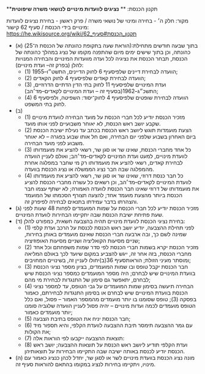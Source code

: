 **תקנון הכנסת: **
**נציגים לוועדות מינויים לנושאי משרה שיפוטית**

מקור: חלק ה׳ - בחירה ומינוי של נושאי משרה / פרק ראשון - בחירת נציגים לוועדות מינויים בידי הכנסת / סעיף 62
קישור: https://he.wikisource.org/wiki/תקנון_הכנסת#סעיף_62

 * (א) (הוראת שעה בתקופת כהונתה של הכנסת ה־25):בתוך שבעה חודשים מתחילת כהונתה, וכן בתוך שישים ימים מיום שהתפנה מקומו של נציג במהלך כהונתה של הכנסת, תבחר הכנסת את נציגיה לכל ועדה מוועדות המינויים והבחירה המנויות להלן (בפרק זה– ועדת מינויים):
   * (1) הוועדה לבחירת דיינים שלפיסעיף 6 לחוק הדיינים, התשט״ו–1955;
   * (2) הוועדה לבחירת קאדים שלפיסעיף 4 לחוק הקאדים;
   * (3) ועדת המינויים שלפיסעיף 11 לחוק בתי הדין הדתיים הדרוזיים, התשכ״ג–1962(בסעיף זה – ועדת המינויים לקאדים–מד׳הב);
   * (4) הוועדה לבחירת שופטים שלפיסעיף 4 לחוק־יסוד: השפיטה, ולפיסעיף 6 לחוק בתי המשפט.
 * (ב) 
   * (1) מזכיר הכנסת יודיע לכל חברי הכנסת על מועד הבחירה לוועדת מינויים שקבע יושב ראש הכנסת, לא יאוחר משבועיים לפני אותו מועד.
   * (2) הצעת מועמדות תוגש ליושב ראש הכנסת בכתב עד נעילת ישיבת הכנסת ביום האחרון בשבוע שלפני יום הבחירה, ואם חל אותו שבוע בפגרה – לא יאוחר משבוע לפני מועד הבחירה.
   * (3) כל אחד מחברי הכנסת, שאינו שר או סגן שר, רשאי להציע את מועמדותו לוועדת מינויים, למעט ועדת המינויים לקאדים–מד׳הב; ואולם לעניין הוועדה לבחירת קאדים, רשאי להציע את מועמדותו רק מי שחבר במפלגה אחרת מהמפלגה שבה חבר נציג הממשלה או נציג הכנסת בוועדה.
   * (4) כל חבר כנסת דרוזי, שאינו שר או סגן שר, רשאי להציע את מועמדותו לוועדת המינויים לקאדים–מד׳הב, וכן רשאים כל עשרה מחברי הכנסת להציע את מועמדותו של דרוזי שאינו חבר הכנסת לוועדה האמורה; לא ישתף עצמו חבר הכנסת ביותר מהצעת מועמד אחד; להצעה תצורף הסכמתו של המועמד והצהרתו בדבר עמידתו בתנאים לבחירה לפיפרק זה.
 * (ג) מזכיר הכנסת יודיע לכל חברי הכנסת על שמות המועמדים לפחות 48 שעות לפני שעת פתיחת ישיבת הכנסת שבה יתקיימו הבחירות לוועדת המינויים.
 * (ד) בחירת נציגי הכנסת לוועדת מינויים תהיה בהצבעה חשאית, כמפורט להלן:
   * (1) לפני תחילת ההצבעה, יודיע יושב ראש הכנסת לכנסת על הרכב ועדת קלפי שמינה לשם כך, ובה ארבעה חברי הכנסת שאינם מועמדים באותן בחירות, שניים מסיעות הקואליציה ושניים מסיעות האופוזיציה;
   * (2) מזכיר הכנסת יקרא בשמות חברי הכנסת לפי סדר שמות משפחתם וכל אחד מחברי הכנסת, בזה אחר זה, ייגש להצביע במקום שיועד לכך באולם המליאה ומוסתר מעיני הזולת; הוראותסעיף 36(ב)יחולו לעניין זה, בשינויים המחויבים;
   * (3) חבר הכנסת יקבל טופס ובו שמות המועמדים, בציון מספר נציגי הכנסת בוועדת המינויים שיש לבחרם; היה מספר המועמדים כמספר נציגי הכנסת שיש לבחרם, יתאפשר גם סימון של התנגדות לבחירת מי מהם;
   * (4) הבחירה תיעשה בסימון שמות המועמדים על גבי הטופס, עד למספר נציגי הכנסת בוועדת המינויים שיש לבחרם או בסימון התנגדות לבחירתם, כאמור בפסקה (3); טופס שסומנו בו יותר מועמדים מהמספר האמור – פסול, ואם כלל הטופס מועמדים לכמה ועדות מינויים – יהיה פסול לעניין הוועדה שלגביה סומנו יותר מועמדים כאמור;
   * (5) חבר הכנסת יניח את הטופס בתיבת הצבעה;
   * (6) עם גמר ההצבעה תימסר תיבת ההצבעה לוועדת הקלפי, והיא תספור מיד את הקולות;
   * (7) תוצאות ההצבעה ייקבעו לפי הוראות אלה:
   * (8) ועדת הקלפי תודיע ליושב ראש הכנסת על תוצאות ההצבעה; יושב ראש הכנסת יודיע לכנסת באותה ישיבה שבה התקיימו הבחירות על תוצאותיהן.
 * (ה) מונה נציג הכנסת בוועדת מינויים לשר או לסגן שר, יחדל לכהן כנציג כאמור עם מינויו, ויתקיימו בחירות לנציג במקומו בהתאם להוראות סעיף זה.